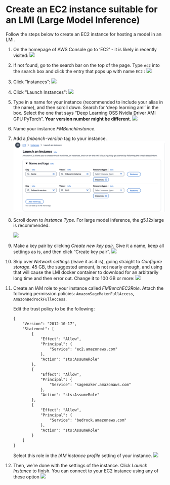 # Create an EC2 instance suitable for an LMI (Large Model Inference)

Follow the steps below to create an EC2 instance for hosting a model in an LMI.

1. On the homepage of AWS Console go to ‘EC2’ - it is likely in recently visited:
   ![](../img/ec2connect1.png)

1. If not found, go to the search bar on the top of the page. Type `ec2` into the search box and click the entry that pops up with name `EC2` :
   ![](../img/ec2connect2.png)

1. Click “Instances”:
   ![](../img/ec2connect3.png)

1. Click "Launch Instances":
   ![](../img/ec2connect4.png)

1. Type in a name for your instance (recommended to include your alias in the name), and then scroll down. Search for ‘deep learning ami’ in the box. Select the one that says “Deep Learning OSS Nvidia Driver AMI GPU PyTorch”. **Your version number might be different**. 
    ![](../img/ec2connect5a.png)

1. Name your instance _FMBenchInstance_.
   
1. Add a _fmbench-version_ tag to your instance.
   ![](../img/ec2tag.png)
   
1. Scroll down to _Instance Type_. For large model inference, the g5.12xlarge is recommended.

   ![](../img/ec2connect6.png)

1. Make a key pair by clicking _Create new key pair_. Give it a name, keep all settings as is, and then click “Create key pair”.
   ![](../img/ec2connect7.png)
   
1. Skip over _Network settings_ (leave it as it is), going straight to _Configure storage_. 45 GB, the suggested amount, is not nearly enough, and using that will cause the LMI docker container to download for an arbitrarily long time and then error out. Change it to 100 GB or more:
    ![](../img/ec2connect8.png)

1. Create an IAM role to your instance called _FMBenchEC2Role_. Attach the following permission policies: `AmazonSageMakerFullAccess`, `AmazonBedrockFullAccess`.

    Edit the trust policy to be the following:
    ```
    {
        "Version": "2012-10-17",
        "Statement": [
            {
                "Effect": "Allow",
                "Principal": {
                    "Service": "ec2.amazonaws.com"
                },
                "Action": "sts:AssumeRole"
            },
            {
                "Effect": "Allow",
                "Principal": {
                    "Service": "sagemaker.amazonaws.com"
                },
                "Action": "sts:AssumeRole"
            },
            {
                "Effect": "Allow",
                "Principal": {
                    "Service": "bedrock.amazonaws.com"
                },
                "Action": "sts:AssumeRole"
            }
        ]
    }
    ```
    Select this role in the _IAM instance profile_ setting of your instance.
    ![](../img/ec2-iam.png)
    
1. Then, we’re done with the settings of the instance. Click _Launch Instance_ to finish. You can connect to your EC2 instance using any of these option
    ![](../img/ec2connect10.png)
